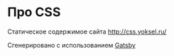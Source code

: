 # Про CSS

Статическое содержимое сайта http://css.yoksel.ru/

Сгенерировано с использованием [Gatsby](https://www.gatsbyjs.org/)
